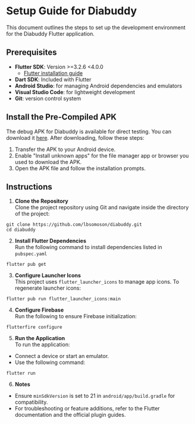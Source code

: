 # Setup Guide for Diabuddy
This document outlines the steps to set up the development environment for the Diabuddy Flutter application.
## Prerequisites
* **Flutter SDK**: Version >=3.2.6 <4.0.0
  * [Flutter installation guide](https://docs.flutter.dev/get-started/install?gad_source=1&gclid=CjwKCAiAkc28BhB0EiwAM001TYCOczWOsZ9zOPcknmcOrEvTA8U_nPdLyd4bRQvwTda_M6-gwCDz4RoCIecQAvD_BwE&gclsrc=aw.ds)
* **Dart SDK**: Included with Flutter
* **Android Studio**: for managing Android dependencies and emulators
* **Visual Studio Code**: for lightweight development
* **Git**: version control system
## Install the Pre-Compiled APK
The debug APK for Diabuddy is available for direct testing. You can download it [here](https://drive.google.com/drive/folders/1_YDvrrbrAgj4S61q59SdIgTVCB3BMVPt?usp=sharing).
After downloading, follow these steps:
1. Transfer the APK to your Android device.
2. Enable "Install unknown apps" for the file manager app or browser you used to download the APK.
3. Open the APK file and follow the installation prompts.
## Instructions
1. **Clone the Repository**<br>
Clone the project repository using Git and navigate inside the directory of the project:
```
git clone https://github.com/lbsomoson/diabuddy.git
cd diabuddy
```
2. **Install Flutter Dependencies**<br>
Run the following command to install dependencies listed in `pubspec.yaml`
```
flutter pub get
```
3. **Configure Launcher Icons**<br>
This project uses `flutter_launcher_icons` to manage app icons. To regenerate launcher icons:
```
flutter pub run flutter_launcher_icons:main
```
4. **Configure Firebase**<br>
Run the following to ensure Firebase initialization:
```
flutterfire configure
```
5. **Run the Application**<br>
To run the application:
* Connect a device or start an emulator.
* Use the following command:
```
flutter run
```
6. **Notes**<br>
* Ensure `minSdkVersion` is set to 21 in `android/app/build.gradle` for compatibility.
* For troubleshooting or feature additions, refer to the Flutter documentation and the official plugin guides.
